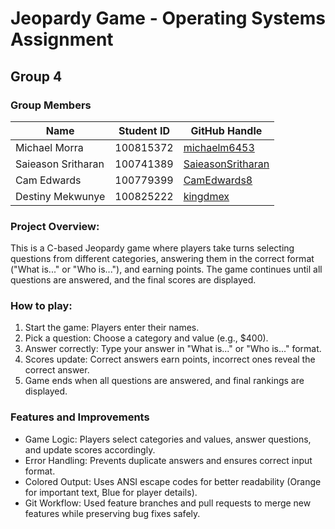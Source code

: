 # Jeopardy Game - Operating Systems Assignment

## Group 4

### Group Members

| Name                | Student ID  | GitHub Handle       |
|---------------------|------------|---------------------|
| Michael Morra      | 100815372   | [michaelm6453](https://github.com/michaelm6453) |
| Saieason Sritharan | 100741389   | [SaieasonSritharan](https://github.com/SaieasonSritharan) |
| Cam Edwards        | 100779399   | [CamEdwards8](https://github.com/CamEdwards8)  |
| Destiny Mekwunye   | 100825222   | [kingdmex](https://github.com/kingdmex) |

### Project Overview:
This is a C-based Jeopardy game where players take turns selecting questions from different categories, answering them in the correct format ("What is..." or "Who is..."), and earning points. The game continues until all questions are answered, and the final scores are displayed.

### How to play: 
1. Start the game: Players enter their names.
2. Pick a question: Choose a category and value (e.g., $400).
3. Answer correctly: Type your answer in "What is..." or "Who is..." format.
4. Scores update: Correct answers earn points, incorrect ones reveal the correct answer.
5. Game ends when all questions are answered, and final rankings are displayed.

### Features and Improvements
- Game Logic: Players select categories and values, answer questions, and update scores accordingly.
- Error Handling: Prevents duplicate answers and ensures correct input format.
- Colored Output: Uses ANSI escape codes for better readability (Orange for important text, Blue for player details).
- Git Workflow: Used feature branches and pull requests to merge new features while preserving bug fixes safely.

